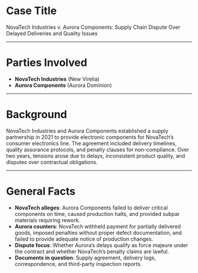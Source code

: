 

# Case Title  
NovaTech Industries v. Aurora Components: Supply Chain Dispute Over Delayed Deliveries and Quality Issues  

---

# Parties Involved  
- **NovaTech Industries** (New Virelia)  
- **Aurora Components** (Aurora Dominion)  

---

# Background  
NovaTech Industries and Aurora Components established a supply partnership in 2021 to provide electronic components for NovaTech’s consumer electronics line. The agreement included delivery timelines, quality assurance protocols, and penalty clauses for non-compliance. Over two years, tensions arose due to delays, inconsistent product quality, and disputes over contractual obligations.  

---

# General Facts  
- **NovaTech alleges**: Aurora Components failed to deliver critical components on time, caused production halts, and provided subpar materials requiring rework.  
- **Aurora counters**: NovaTech withheld payment for partially delivered goods, imposed penalties without proper defect documentation, and failed to provide adequate notice of production changes.  
- **Dispute focus**: Whether Aurora’s delays qualify as force majeure under the contract and whether NovaTech’s penalty claims are lawful.  
- **Documents in question**: Supply agreement, delivery logs, correspondence, and third-party inspection reports.